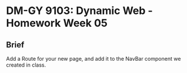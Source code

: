 # DM-GY 9103: Dynamic Web - Homework Week 05

## Brief

Add a Route for your new page, and add it to the NavBar component we created in class.